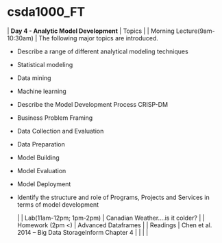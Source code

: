 # csda1000_FT
| **Day 4 - Analytic Model Development** | Topics                                             |
| Morning Lecture(9am-10:30am) | The following major topics are introduced.
- Describe a range of different analytical modeling techniques
- Statistical modeling
- Data mining
- Machine learning
- Describe the Model Development Process CRISP-DM
- Business Problem Framing
- Data Collection and Evaluation
- Data Preparation
- Model Building
- Model Evaluation
- Model Deployment
- Identify the structure and role of Programs, Projects and Services in terms of model development

  |
| Lab(11am-12pm; 1pm-2pm) | Canadian Weather….is it colder? |
| Homework (2pm &lt;)   |  Advanced Dataframes |
| Readings | Chen et al. 2014 – Big Data StorageInform Chapter 4 |
|   |   |